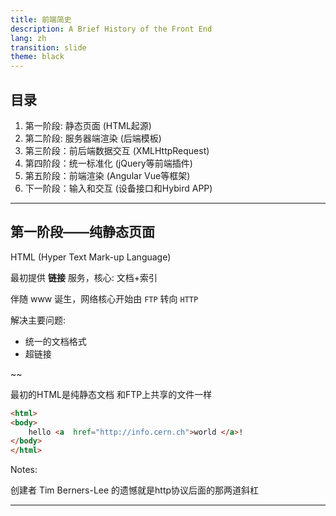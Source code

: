 ```yaml
---
title: 前端简史
description: A Brief History of the Front End
lang: zh
transition: slide
theme: black
---
```


## 目录

1. 第一阶段: 静态页面 (HTML起源)
2. 第二阶段: 服务器端渲染 (后端模板)
3. 第三阶段：前后端数据交互 (XMLHttpRequest)
4. 第四阶段：统一标准化 (jQuery等前端插件)
5. 第五阶段：前端渲染 (Angular Vue等框架)
6. 下一阶段：输入和交互 (设备接口和Hybird APP)

---

## 第一阶段——纯静态页面 

HTML (Hyper Text Mark-up Language)

最初提供 **链接** 服务，核心: 文档+索引 

伴随 www 诞生，网络核心开始由 `FTP` 转向 `HTTP`

<p class="fragment grow">

解决主要问题:

* 统一的文档格式
* 超链接

</p>

~~

最初的HTML是纯静态文档
和FTP上共享的文件一样

```html
<html>
<body>
    hello <a  href="http://info.cern.ch">world </a>!
</body>
</html>
```

Notes:

创建者 Tim Berners-Lee 的遗憾就是http协议后面的那两道斜杠
 
---

